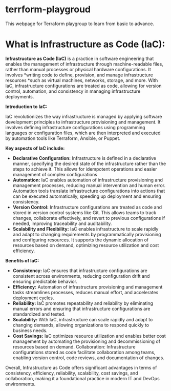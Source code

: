 # terrform-playgroud
This webpage for Terraform playgroup to learn from basic to advance.

# What is Infrastructure as Code (IaC):

**Infrastructure as Code (IaC)** is a practice in software engineering that enables the management of infrastructure through machine-readable files, rather than manual processes or physical hardware configurations. It involves *writing code to define, provision, and manage infrastructure resources *such as virtual machines, networks, storage, and more. With IaC, infrastructure configurations are treated as code, allowing for version control, automation, and consistency in managing infrastructure deployments.

**Introduction to IaC:**

IaC revolutionizes the way infrastructure is managed by applying software development principles to infrastructure provisioning and management. It involves defining infrastructure configurations using programming languages or configuration files, which are then interpreted and executed by automation tools like Terraform, Ansible, or Puppet.

**Key aspects of IaC include:**

- **Declarative Configuration:** Infrastructure is defined in a declarative manner, specifying the desired state of the infrastructure rather than the steps to achieve it. This allows for idempotent operations and easier management of complex configurations
- **Automation:** IaC enables automation of infrastructure provisioning and management processes, reducing manual intervention and human error. Automation tools translate infrastructure configurations into actions that can be executed automatically, speeding up deployment and ensuring consistency.
- **Version Control:** Infrastructure configurations are treated as code and stored in version control systems like Git. This allows teams to track changes, collaborate effectively, and revert to previous configurations if needed, improving traceability and auditability. 
- **Scalability and Flexibility:** IaC enables infrastructure to scale rapidly and adapt to changing requirements by programmatically provisioning and configuring resources. It supports the dynamic allocation of resources based on demand, optimizing resource utilization and cost efficiency.


**Benefits of IaC:**

- **Consistency:** IaC ensures that infrastructure configurations are consistent across environments, reducing configuration drift and ensuring predictable behavior.
- **Efficiency:** Automation of infrastructure provisioning and management tasks streamlines processes, reduces manual effort, and accelerates deployment cycles.
- **Reliability:** IaC promotes repeatability and reliability by eliminating manual errors and ensuring that infrastructure configurations are standardized and tested.
- **Scalability:** With IaC, infrastructure can scale rapidly and adapt to changing demands, allowing organizations to respond quickly to business needs.
- **Cost Savings:** IaC optimizes resource utilization and enables better cost management by automating the provisioning and decommissioning of resources based on demand.
Collaboration: Infrastructure configurations stored as code facilitate collaboration among teams, enabling version control, code reviews, and documentation of changes.

Overall, Infrastructure as Code offers significant advantages in terms of consistency, efficiency, reliability, scalability, cost savings, and collaboration, making it a foundational practice in modern IT and DevOps environments.
